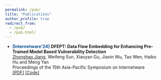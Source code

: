 ```yaml
---
permalink: /pub/
title: "Publications"
author_profile: true
redirect_from: 
  - /pub/
  - /pub.html/
---
```



* <span style="color:#0b5394;">**[Internetware'24]**</span>
  **DFEPT: Data Flow Embedding for Enhancing Pre-Trained Model Based Vulnerability Detection** \
  <u>Zhonghao Jiang</u>, Weifeng Sun, Xiaoyan Gu, Jiaxin Wu, Tao Wen, Haibo Hu and Meng Yan \
  Proceedings of the 15th Asia-Pacific Symposium on Internetware \
  [[PDF]](https://arxiv.org/pdf/2410.18479) [[Code]](https://github.com/GCVulnerability/DFEPT)